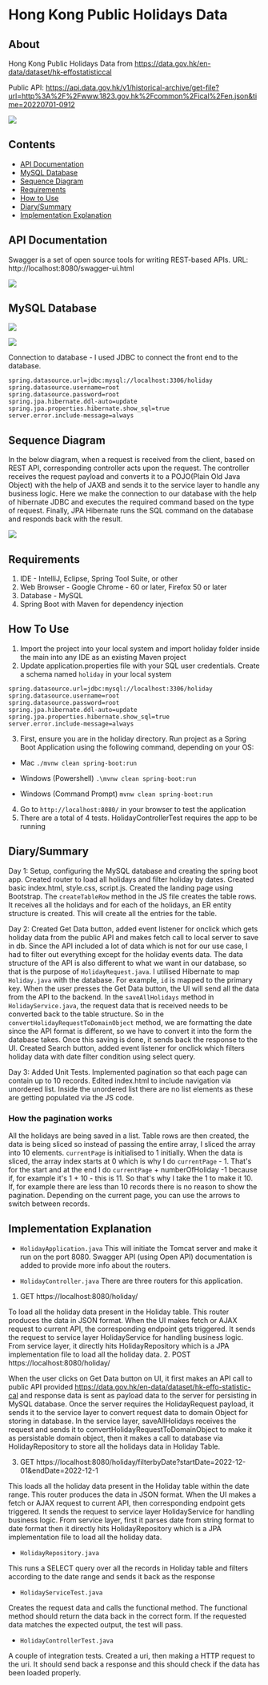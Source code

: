 # Hong Kong Public Holidays Data

## About
Hong Kong Public Holidays Data from https://data.gov.hk/en-data/dataset/hk-effostatisticcal

Public API: https://api.data.gov.hk/v1/historical-archive/get-file?url=http%3A%2F%2Fwww.1823.gov.hk%2Fcommon%2Fical%2Fen.json&time=20220701-0912

![](home.png)

## Contents
- [API Documentation](#api-documentation)
- [MySQL Database](#mysql-database)
- [Sequence Diagram](#sequence-diagram)
- [Requirements](#requirements)
- [How to Use](#how-to-use)
- [Diary/Summary](#diarysummary)
- [Implementation Explanation](#implementation-explanation)

## API Documentation
Swagger is a set of open source tools for writing REST-based APIs. 
URL: http://localhost:8080/swagger-ui.html

![](routes.png)

## MySQL Database

![](schema.png)

![](holiday_table.png)

Connection to database -
I used JDBC to connect the front end to the database.

```
spring.datasource.url=jdbc:mysql://localhost:3306/holiday
spring.datasource.username=root
spring.datasource.password=root
spring.jpa.hibernate.ddl-auto=update
spring.jpa.properties.hibernate.show_sql=true
server.error.include-message=always
```

## Sequence Diagram
In the below diagram, when a request is received from the client, based on REST API, 
corresponding controller acts upon the request. The controller receives the request 
payload and converts it to a POJO(Plain Old Java Object) with the help of JAXB and 
sends it to the service layer to handle any business logic. Here we make the connection
to our database with the help of hibernate JDBC and executes the required command 
based on the type of request. Finally, JPA Hibernate runs the SQL command on the 
database and responds back with the result.

![](sequence_diagram.png)

## Requirements
1. IDE - IntelliJ, Eclipse, Spring Tool Suite, or other
2. Web Browser - Google Chrome - 60 or later, Firefox 50 or later
3. Database - MySQL
4. Spring Boot with Maven for dependency injection

## How To Use

1. Import the project into your local system and import holiday folder inside the main into any IDE as an existing Maven project
2. Update application.properties file with your SQL user credentials. Create a schema named `holiday` in your local system
```
spring.datasource.url=jdbc:mysql://localhost:3306/holiday
spring.datasource.username=root
spring.datasource.password=root
spring.jpa.hibernate.ddl-auto=update
spring.jpa.properties.hibernate.show_sql=true
server.error.include-message=always
```
3. First, ensure you are in the holiday directory. Run project as a Spring Boot Application using the following command, depending on your OS:
- Mac `./mvnw clean spring-boot:run`

- Windows (Powershell) `.\mvnw clean spring-boot:run`

- Windows (Command Prompt) `mvnw clean spring-boot:run` 
4. Go to `http://localhost:8080/` in your browser to test the application
5. There are a total of 4 tests. HolidayControllerTest requires the app to be running

## Diary/Summary

Day 1: Setup, configuring the MySQL database and creating the spring boot app. Created router to load all holidays and filter holiday by dates.
Created basic index.html, style.css, script.js. Created the landing page using Bootstrap.
The `createTableRow` method in the JS file creates the table rows. It receives all the holidays and
for each of the holidays, an ER entity structure is created. This will create all the entries for the table.

Day 2: Created Get Data button, added event listener for onclick which gets holiday data from the public API and makes fetch call to local server to save in db.
Since the API included a lot of data which is not for our use case, I 
had to filter out everything except for the holiday events data. The data structure of the API is also different
to what we want in our database, so that is the purpose of `HolidayRequest.java`. I utilised Hibernate to map `Holiday.java` with the
database. For example, `id` is mapped to the primary key. When the user presses the Get Data button,
the UI will send all the data from the API to the backend. In the `saveAllHolidays` method in `HolidayService.java`, the request data that is received 
needs to be converted back to the table structure. So in the `convertHolidayRequestToDomainObject` method, we are formatting the date since the API format is 
different, so we have to convert it into the form the database takes. Once this saving is done, it sends back the response to the UI.
Created Search button, added event listener for onclick which filters holiday data with date filter condition using select query.

Day 3: Added Unit Tests. Implemented pagination so that each page can contain up to 10 records. Edited index.html to include navigation via unordered list. Inside the
unordered list there are no list elements as these are getting populated via the JS code.

### How the pagination works
All the holidays are being saved in a list. Table rows are then created, the data is being sliced so
instead of passing the entire array, I sliced the array into 10 elements. `currentPage` is initialised to 1 initially.
When the data is sliced, the array index starts at 0 which is why I do `currentPage` - 1. That's for the start and at the end
I do `currentPage` + numberOfHoliday -1 because if, for example it's 1 + 10 - this is 11. So that's why I take the 1 to make it 10.
If, for example there are less than 10 records there is no reason to show the pagination.
Depending on the current page, you can use the arrows to switch between records.

## Implementation Explanation

- ```HolidayApplication.java``` This will initiate the Tomcat server and make it run on the port 8080. Swagger API (using Open API) documentation is added to provide more info about the routers.


- ```HolidayController.java``` There are three routers for this application.
1. GET https://localhost:8080/holiday/

To load all the holiday data present in the Holiday table. This router produces the 
data in JSON format. When the UI makes fetch or AJAX request to current API, the 
corresponding endpoint gets triggered. It sends the request to service layer 
HolidayService for handling business logic. From service layer, it directly hits
HolidayRepository which is a JPA implementation file to load all the holiday data.
2. POST https://localhost:8080/holiday/

When the user clicks on Get Data button on UI, it first makes an API call to public 
API provided https://data.gov.hk/en-data/dataset/hk-effo-statistic-cal and response
data is sent as payload data to the server for persisting in MySQL database. Once 
the server requires the HolidayRequest payload, it sends it to the service layer to
convert request data to domain Object for storing in database.
In the service layer, saveAllHolidays receives the request and sends it to 
convertHolidayRequestToDomainObject to make it as persistable domain object, then 
it makes a call to database via HolidayRepository to store all the holidays data in 
Holiday Table.

3. GET https://localhost:8080/holiday/filterbyDate?startDate=2022-12-01&endDate=2022-12-1

This loads all the holiday data present in the Holiday table within the date range. 
This router produces the data in JSON format. When the UI makes a fetch or AJAX 
request to current API, then corresponding endpoint gets triggered. It sends the 
request to service layer HolidayService for handling business logic. 
From service layer, first it parses date from string format to date format then it
directly hits HolidayRepository which is a JPA implementation file to load all the
holiday data. 

- ```HolidayRepository.java```

This runs a SELECT query over all the records in Holiday table and filters according to the date range and sends it back as the response

- ```HolidayServiceTest.java```

Creates the request data and calls the functional method. The functional method 
should return the data back in the correct form. If the requested data matches
the expected output, the test will pass.

- ```HolidayControllerTest.java```

A couple of integration tests. Created a uri, then making a HTTP request to the uri.
It should send back a response and this should check if the data has been loaded
properly.